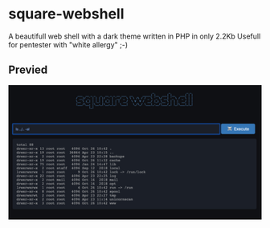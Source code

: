 # square-webshell
A beautifull web shell with a dark theme written in PHP in only 2.2Kb
Usefull for pentester with "white allergy" ;-)

## Previed
![found-not-encrypted](https://github.com/MrSaighnal/square-webshell/blob/master/preview.jpg "square-webshell")







